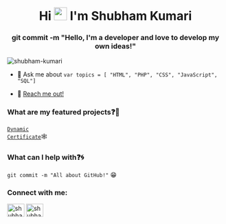 <h1 align="center">Hi <img src="https://raw.githubusercontent.com/iampavangandhi/iampavangandhi/master/gifs/Hi.gif" width="30px"> I'm Shubham Kumari</h1>
<h3 align="center">git commit -m "Hello, I'm a developer and love to develop my own ideas!"</h3>


<p align="left"> <img src="https://komarev.com/ghpvc/?username=shubham-kumari&label=Profile%20views&color=0e75b6&style=flat" alt="shubham-kumari" /> </p>


- 💬 Ask me about ``` var topics = [ "HTML", "PHP", "CSS", "JavaScript", "SQL"] ```


- 📧 [Reach me out!](mailto:kumarishubham273@gmail.com)

### What are my featured projects:question::rocket:
<code>[Dynamic Certificate](https://github.com/shubham-kumari/dynamic-certificate)</code>🕸️   

### What can I help with:question::cyclone:
<code>git commit -m "All about GitHub!"</code> :grin:

<h3 align="left">Connect with me:</h3>
<p align="left">
<a href="https://www.linkedin.com/in/shubham-kumari-a95355200/" target="blank"><img align="center" src="https://raw.githubusercontent.com/rahuldkjain/github-profile-readme-generator/master/src/images/icons/Social/linked-in-alt.svg" alt="shubham-kumari" height="30" width="40" /></a>
<a href="https://instagram.com/5hubhamkumari/" target="blank"><img align="center" src="https://raw.githubusercontent.com/rahuldkjain/github-profile-readme-generator/master/src/images/icons/Social/instagram.svg" alt="shubham-kumari" height="30" width="40" /></a>
</p>
